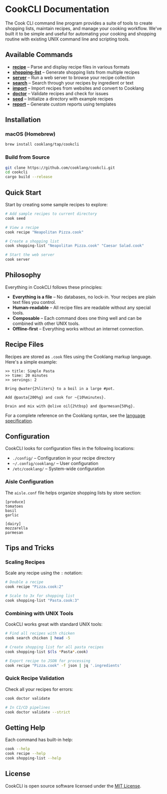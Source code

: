 # CookCLI Documentation

The Cook CLI command line program provides a suite of tools to create shopping lists, maintain recipes, and manage your cooking workflow. We've built it to be simple and useful for automating your cooking and shopping routine with existing UNIX command line and scripting tools.

## Available Commands

* **[recipe](recipe.md)** – Parse and display recipe files in various formats
* **[shopping-list](shopping-list.md)** – Generate shopping lists from multiple recipes
* **[server](server.md)** – Run a web server to browse your recipe collection
* **[search](search.md)** – Search through your recipes by ingredient or text
* **[import](import.md)** – Import recipes from websites and convert to Cooklang
* **[doctor](doctor.md)** – Validate recipes and check for issues
* **[seed](seed.md)** – Initialize a directory with example recipes
* **[report](report.md)** – Generate custom reports using templates

## Installation

### macOS (Homebrew)
```bash
brew install cooklang/tap/cookcli
```

### Build from Source
```bash
git clone https://github.com/cooklang/cookcli.git
cd cookcli
cargo build --release
```

## Quick Start

Start by creating some sample recipes to explore:

```bash
# Add sample recipes to current directory
cook seed

# View a recipe
cook recipe "Neapolitan Pizza.cook"

# Create a shopping list
cook shopping-list "Neapolitan Pizza.cook" "Caesar Salad.cook"

# Start the web server
cook server
```

## Philosophy

Everything in CookCLI follows these principles:

* **Everything is a file** – No databases, no lock-in. Your recipes are plain text files you control.
* **Human-readable** – All recipe files are readable without any special tools.
* **Composable** – Each command does one thing well and can be combined with other UNIX tools.
* **Offline-first** – Everything works without an internet connection.

## Recipe Files

Recipes are stored as `.cook` files using the Cooklang markup language. Here's a simple example:

```cooklang
>> title: Simple Pasta
>> time: 20 minutes
>> servings: 2

Bring @water{2%liters} to a boil in a large #pot.

Add @pasta{200%g} and cook for ~{10%minutes}.

Drain and mix with @olive oil{2%tbsp} and @parmesan{50%g}.
```

For a complete reference on the Cooklang syntax, see the [language specification](https://cooklang.org/docs/spec).

## Configuration

CookCLI looks for configuration files in the following locations:

* `./config/` – Configuration in your recipe directory
* `~/.config/cooklang/` – User configuration
* `/etc/cooklang/` – System-wide configuration

### Aisle Configuration

The `aisle.conf` file helps organize shopping lists by store section:

```
[produce]
tomatoes
basil
garlic

[dairy]
mozzarella
parmesan
```

## Tips and Tricks

### Scaling Recipes

Scale any recipe using the `:` notation:

```bash
# Double a recipe
cook recipe "Pizza.cook:2"

# Scale to 3x for shopping list
cook shopping-list "Pasta.cook:3"
```

### Combining with UNIX Tools

CookCLI works great with standard UNIX tools:

```bash
# Find all recipes with chicken
cook search chicken | head -5

# Create shopping list for all pasta recipes
cook shopping-list $(ls *Pasta*.cook)

# Export recipe to JSON for processing
cook recipe "Pizza.cook" -f json | jq '.ingredients'
```

### Quick Recipe Validation

Check all your recipes for errors:

```bash
cook doctor validate

# In CI/CD pipelines
cook doctor validate --strict
```

## Getting Help

Each command has built-in help:

```bash
cook --help
cook recipe --help
cook shopping-list --help
```

## License

CookCLI is open source software licensed under the [MIT License](https://github.com/cooklang/cookcli/blob/main/LICENSE).